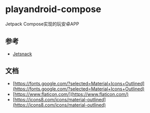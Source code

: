 # playandroid-compose

Jetpack Compose实现的玩安卓APP

## 参考
* [Jetsnack](https://github.com/android/compose-samples/tree/main/Jetsnack)

## 文档

* [https://fonts.google.com/?selected=Material+Icons+Outlined](https://fonts.google.com/?selected=Material+Icons+Outlined)
* [https://www.flaticon.com/](https://www.flaticon.com/)
* [https://icons8.com/icons/material-outlined](https://icons8.com/icons/material-outlined)
